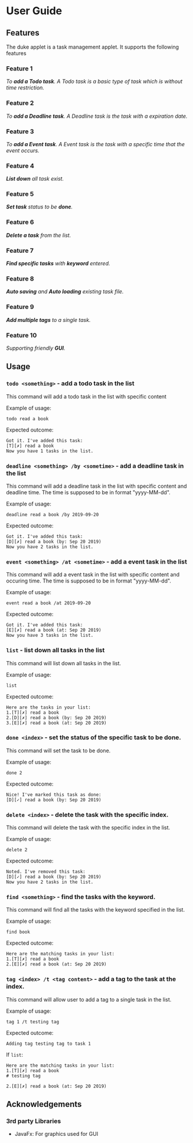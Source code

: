 # User Guide

## Features 

The duke applet is a task management applet. It supports the following features

### Feature 1 
_To **add a Todo task**. A Todo task is a basic type of task which is without time restriction._ 

### Feature 2 
_To **add a Deadline task**. A Deadline task is the task with a expiration date._

### Feature 3 
_To **add a Event task**. A Event task is the task with a specific time that the event occurs._

### Feature 4 
_**List down** all task exist._

### Feature 5 
_**Set task** status to be **done**._

### Feature 6 
_**Delete a task** from the list._

### Feature 7 
_**Find specific tasks** with **keyword** entered._

### Feature 8 
_**Auto saving** and **Auto loading** existing task file._

### Feature 9 
_**Add multiple tags** to a single task._

### Feature 10 
_Supporting friendly **GUI**._


## Usage

### `todo <something>` - add a todo task in the list

This command will add a todo task in the list with specific content

Example of usage: 
```
todo read a book
```

Expected outcome:
```
Got it. I've added this task:
[T][✗] read a book
Now you have 1 tasks in the list.
```

### `deadline <something> /by <sometime>` - add a deadline task in the list

This command will add a deadline task in the list with specific content and deadline time. The time is supposed to be in format "yyyy-MM-dd".

Example of usage: 
```
deadline read a book /by 2019-09-20
```

Expected outcome:
```
Got it. I've added this task:
[D][✗] read a book (by: Sep 20 2019)
Now you have 2 tasks in the list.
```

### `event <something> /at <sometime>` - add a event task in the list

This command will add a event task in the list with specific content and occuring time. The time is supposed to be in format "yyyy-MM-dd".

Example of usage: 
```
event read a book /at 2019-09-20
```

Expected outcome:
```
Got it. I've added this task:
[E][✗] read a book (at: Sep 20 2019)
Now you have 3 tasks in the list.
```



### `list` - list down all tasks in the list

This command will list down all tasks in the list.

Example of usage: 
```
list
```

Expected outcome:
```
Here are the tasks in your list:
1.[T][✗] read a book
2.[D][✗] read a book (by: Sep 20 2019)
3.[E][✗] read a book (at: Sep 20 2019)
```



### `done <index>` - set the status of the specific task to be done. 

This command will set the task to be done.

Example of usage: 
```
done 2
```

Expected outcome:
```
Nice! I've marked this task as done: 
[D][✓] read a book (by: Sep 20 2019)
```


### `delete <index>` - delete the task with the specific index. 

This command will delete the task with the specific index in the list.

Example of usage: 
```
delete 2
```

Expected outcome:
```
Noted. I've removed this task: 
[D][✓] read a book (by: Sep 20 2019)
Now you have 2 tasks in the list.
```


### `find <something>` - find the tasks with the keyword. 

This command will find all the tasks with the keyword specified in the list.

Example of usage: 
```
find book
```

Expected outcome:
```
Here are the matching tasks in your list:
1.[T][✗] read a book
2.[E][✗] read a book (at: Sep 20 2019)
```


### `tag <index> /t <tag content>` - add a tag to the task at the index. 

This command will allow user to add a tag to a single task in the list.

Example of usage: 
```
tag 1 /t testing tag
```

Expected outcome:
```
Adding tag testing tag to task 1
```
If `list`:
```
Here are the matching tasks in your list:
1.[T][✗] read a book
# testing tag

2.[E][✗] read a book (at: Sep 20 2019)
```


## Acknowledgements
### 3rd party Libraries
* JavaFx: For graphics used for GUI

